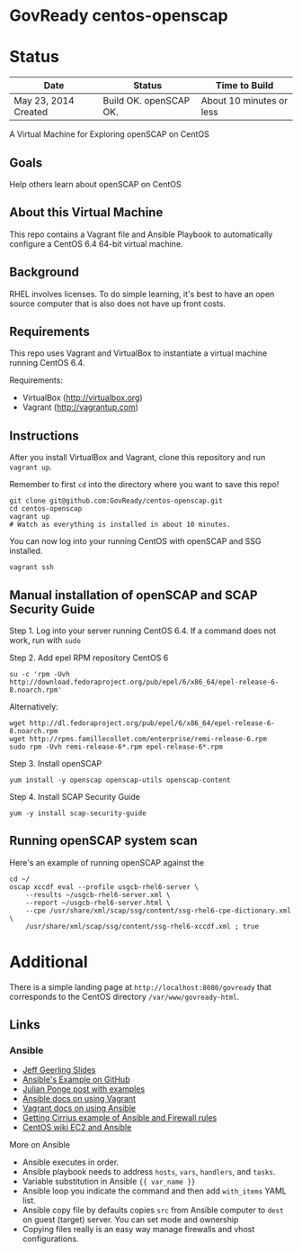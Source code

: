 GovReady centos-openscap
=============================

# Status

| Date         | Status | Time to Build |
|--------------|-------------|-------------|
| May 23, 2014 Created| Build OK. openSCAP OK. | About 10 minutes or less |

A Virtual Machine for Exploring openSCAP on CentOS

## Goals

Help others learn about openSCAP on CentOS

## About this Virtual Machine

This repo contains a Vagrant file and Ansible Playbook to automatically configure a CentOS 6.4 64-bit virtual machine.

## Background

RHEL involves licenses. To do simple learning, it's best to have an open source computer that is also does not have up front costs.

## Requirements
This repo uses Vagrant and VirtualBox to instantiate a virtual machine running CentOS 6.4.

Requirements:
- VirtualBox (http://virtualbox.org)
- Vagrant (http://vagrantup.com)

## Instructions
After you install VirtualBox and Vagrant, clone this repository and run `vagrant up`.

Remember to first `cd` into the directory where you want to save this repo!

```
git clone git@github.com:GovReady/centos-openscap.git
cd centos-openscap
vagrant up
# Watch as everything is installed in about 10 minutes.
```

You can now log into your running CentOS with openSCAP and SSG installed.
```
vagrant ssh
```

## Manual installation of openSCAP and SCAP Security Guide

Step 1. Log into your server running CentOS 6.4. If a command does not work, run with `sudo`

Step 2. Add epel RPM repository CentOS 6
```
su -c 'rpm -Uvh http://download.fedoraproject.org/pub/epel/6/x86_64/epel-release-6-8.noarch.rpm'
```
Alternatively:
```
wget http://dl.fedoraproject.org/pub/epel/6/x86_64/epel-release-6-8.noarch.rpm
wget http://rpms.famillecollet.com/enterprise/remi-release-6.rpm
sudo rpm -Uvh remi-release-6*.rpm epel-release-6*.rpm
```

Step 3. Install openSCAP
```
yum install -y openscap openscap-utils openscap-content
```

Step 4. Install SCAP Security Guide
```
yum -y install scap-security-guide
```

## Running openSCAP system scan
Here's an example of running openSCAP against the 

```
cd ~/
oscap xccdf eval --profile usgcb-rhel6-server \
	--results ~/usgcb-rhel6-server.xml \
	--report ~/usgcb-rhel6-server.html \
	--cpe /usr/share/xml/scap/ssg/content/ssg-rhel6-cpe-dictionary.xml \
	/usr/share/xml/scap/ssg/content/ssg-rhel6-xccdf.xml ; true

```

# Additional
There is a simple landing page at `http://localhost:8080/govready` that corresponds to the CentOS directory `/var/www/govready-html`.

## Links

### Ansible
* [Jeff Geerling Slides](http://www.slideshare.net/geerlingguy/local-development-on-virtual-machines-vagrant-virtualbox-and-ansible)
* [Ansible's Example on GitHub](https://github.com/ansible/ansible-examples/tree/master/lamp_simple)
* [Julian Ponge post with examples](http://julien.ponge.org/blog/scalable-and-understandable-provisioning-with-ansible-and-vagrant/)
* [Ansible docs on using Vagrant](http://docs.ansible.com/guide_vagrant.html)
* [Vagrant docs on using Ansible](http://docs.vagrantup.com/v2/provisioning/ansible.html)
* [Getting Cirrius example of Ansible and Firewall rules](http://www.gettingcirrius.com/2013/11/configure-iptables-with-ansible.html)
* [CentOS wiki EC2 and Ansible](http://wiki.centos.org/Cloud/Manage/Ansible)

More on Ansible
* Ansible executes in order.
* Ansible playbook needs to address `hosts`, `vars`, `handlers`, and `tasks`. 
* Variable substitution in Ansible `{{ var_name }}` 
* Ansible loop you indicate the command and then add `with_items` YAML list. 
* Ansible copy file by defaults copies `src` from Ansible computer to `dest` on guest (target) server. You can set mode and ownership
* Copying files really is an easy way manage firewalls and vhost configurations.
